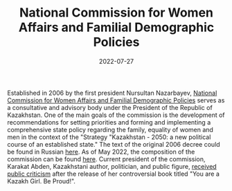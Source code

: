 ﻿---
title: "National Commission for Women Affairs and Familial Demographic Policies"
linkTitle: "National Commission for Women Affairs and Familial Demographic Policies"
date: 2022-07-27
countries: ["Kazakhstan"]
category: ["Government"]
tags: ["government", "policy", "documents"]
date_start: [2006]
date_end: []
data_type: ["policy"] 
language: ["Russian", "Kazakh"]
description: 
  National Commission for Women Affairs and Familial Demographic Policies serves as a consultative and advisory body under the President of the Republic of Kazakhstan
---

Established in 2006 by the first president Nursultan Nazarbayev, [National Commission for Women Affairs and Familial Demographic Policies](https://www.akorda.kz/ru/executive_office/presidential_commissions/commission_for_women) serves as a consultative and advisory body under the President of the Republic of Kazakhstan. One of the main goals of the commission is the development of recommendations for setting priorities and forming and implementing a comprehensive state policy regarding the family, equality of women and men in the context of the "Strategy "Kazakhstan - 2050: a new political course of an established state." The text of the original 2006 decree could be found in Russian [here](https://adilet.zan.kz/rus/docs/U060000056_). As of May 2022, the composition of the commission can be found [here](https://www.akorda.kz/ru/o-vnesenii-izmeneniy-i-dopolneniya-v-ukaz-prezidenta-respubliki-kazahstan-ot-1-fevralya-2006-goda-56-o-nacionalnoy-komissii-po-delam-zhenshchin-i-semeyno-demograficheskoy-politike-pri-prezidente-respubliki-kazahstan-1842638). Current president of the commission, Karakat Abden, Kazakhstani author, politician, and public figure, [received public criticism](https://esquire.kz/t-v-kazashka-smirisy/) after the release of her controversial book titled "You are a Kazakh Girl. Be Proud!".
